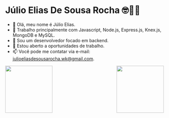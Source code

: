 # Júlio Elias De Sousa Rocha  🤓🖖🏻

* 👋 Olá, meu nome é Júlio Elias.
* 🌱 Trabalho principalmente com Javascript, Node.js, Express.js, Knex.js, MongoDB e MySQL.
* 💞️ Sou um desenvolvedor focado em backend.
* 👀 Estou aberto a oportunidades de trabalho.
* 📫 Você pode me contatar via e-mail: julioeliasdesousarocha.wk@gmail.com.

<div style="display: flex; justify-content: space-between;">
  <a href="https://github.com/anuraghazra/github-readme-stats">
    <img height="150" src="https://github-readme-stats.vercel.app/api/top-langs/?username=Juliowk&layout=compact&theme=tokyonight" />
  </a>
  <a href="https://github.com/anuraghazra/github-readme-stats">
    <img height="150" src="https://github-readme-stats.vercel.app/api?username=Juliowk&theme=tokyonight&show_icons=true" />
  </a>
</div>

#
